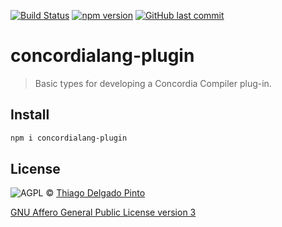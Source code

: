 [![Build Status](https://travis-ci.org/thiagodp/concordialang-plugin.svg?branch=master)](https://travis-ci.org/thiagodp/concordialang-plugin)
[![npm version](https://badge.fury.io/js/concordialang-plugin.svg)](https://badge.fury.io/js/concordialang-plugin)
[![GitHub last commit](https://img.shields.io/github/last-commit/thiagodp/concordialang-plugin.svg)](https://github.com/thiagodp/concordialang-plugin/releases)

# concordialang-plugin

> Basic types for developing a Concordia Compiler plug-in.

## Install

```bash
npm i concordialang-plugin
```

## License

![AGPL](https://www.gnu.org/graphics/agplv3-88x31.png) © [Thiago Delgado Pinto](https://github.com/thiagodp)

[GNU Affero General Public License version 3](LICENSE.txt)
